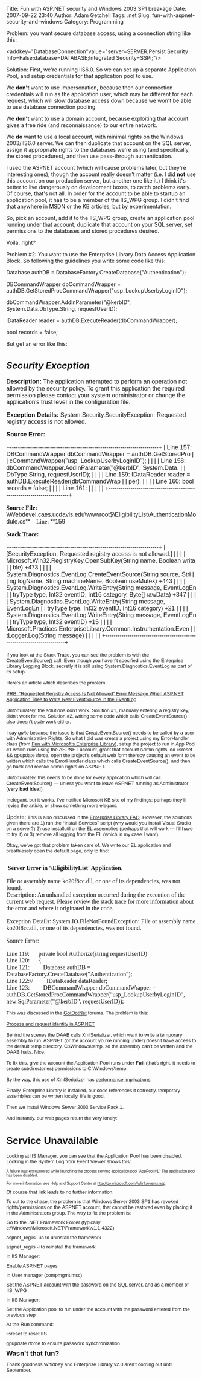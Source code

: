 Title: Fun with ASP.NET security and Windows 2003 SP1 breakage
Date: 2007-09-22 23:40
Author: Adam Getchell
Tags: .net
Slug: fun-with-aspnet-security-and-windows
Category: Programming

Problem: you want secure database access, using a connection string like
this:

<div class="cf">

<span class="cb1">\<</span><span class="cb2">add</span><span
class="cb3"></span><span class="cb4">key</span><span
class="cb1">="DatabaseConnection"</span><span class="cb3"></span><span
class="cb4">value</span><span class="cb1">="server=SERVER;Persist
Security Info=False;database=DATABASE;Integrated
Security=SSPI;"/\></span>

</div>

Solution: First, we're running IIS6.0. So we can set up a separate
Application Pool, and setup credentials for that application pool to
use.

We <span style="FONT-WEIGHT: bold;">don't</span> want to use
Impersonation, because then our connection credentials will run as the
application user, which may be different for each request, which will
slow database access down because we won't be able to use database
connection pooling.

We <span style="FONT-WEIGHT: bold;">don't</span> want to use a domain
account, because exploiting that account gives a free ride (and
reconnaissance) to our entire network.

We <span style="FONT-WEIGHT: bold;">do</span> want to use a local
account, with minimal rights on the Windows 2003/IIS6.0 server. We can
then duplicate that account on the SQL server, assign it appropriate
rights to the databases we're using (and specifically, the stored
procedures), and then use pass-through authentication.

I used the ASPNET account (which will cause problems later, but they're
interesting ones), though the account really doesn't matter (i.e. I did
<span style="FONT-WEIGHT: bold;">not</span> use this account on our
production server, but another one like it.) I think it's better to live
dangerously on development boxes, to catch problems early. Of course,
that's not all. In order for the account to be able to startup an
application pool, it has to be a member of the IIS\_WPG group. I didn't
find that anywhere in MSDN or the KB articles, but by experimentation.

So, pick an account, add it to the IIS\_WPG group, create an application
pool running under that account, duplicate that account on your SQL
server, set permissions to the databases and stored procedures desired.

Voila, right?

Problem \#2: You want to use the Enterprise Library Data Access
Application Block. So following the guidelines you write some code like
this:

<div class="cf">

Database authDB = DatabaseFactory.CreateDatabase("Authentication");

DBCommandWrapper dbCommandWrapper =
authDB.GetStoredProcCommandWrapper("usp\_LookupUserbyLoginID");

dbCommandWrapper.AddInParameter("@kerbID", System.Data.DbType.String,
requestUserID);

IDataReader reader = authDB.ExecuteReader(dbCommandWrapper);

<span class="cb1">bool</span> records = <span class="cb1">false</span>;

</div>

But get an error like this: <font size="+0"></span>

<font size="+0"><font size="+0"><font size="+0"><font size="+0"><font size="+0"><font size="+0"><font size="+0"><font size="+0"><font size="+0">
------------------------------------------------------------------------------------------------------------------------------------------------

*Security Exception*
--------------------

<font face="Arial, Helvetica, Geneva, SunSans-Regular, sans-serif ">**Description:**
The application attempted to perform an operation not allowed by the
security policy. To grant this application the required permission
please contact your system administrator or change the application's
trust level in the configuration file.  

**Exception Details:** System.Security.SecurityException: Requested
registry access is not allowed.  

**Source Error:**  


+--------------------------------------------------------------------------+
|     Line 157:    DBCommandWrapper dbCommandWrapper = authDB.GetStoredPro |
| cCommandWrapper("usp_LookupUserbyLoginID");                              |
|                                                                          |
|     Line 158:    dbCommandWrapper.AddInParameter("@kerbID", System.Data. |
| DbType.String, requestUserID);                                           |
|                                                                          |
|     Line 159:    IDataReader reader = authDB.ExecuteReader(dbCommandWrap |
| per);                                                                    |
|                                                                          |
|     Line 160:    bool records = false;                                   |
|                                                                          |
|     Line 161:                                                            |
|                                                                          |
| </code>                                                                  |
+--------------------------------------------------------------------------+


**<font face="Verdana">Source File:
</font>**\\\\Webdevel.caes.ucdavis.edu\\wwwroot\$\\EligibilityList\\AuthenticationModule.cs**<font face="Verdana">
   Line: </font>**159  

**<font face="Verdana">Stack Trace:</font>**  


+--------------------------------------------------------------------------+
|     [SecurityException: Requested registry access is not allowed.]       |
|                                                                          |
|        Microsoft.Win32.RegistryKey.OpenSubKey(String name, Boolean writa |
| ble) +473                                                                |
|                                                                          |
|        System.Diagnostics.EventLog.CreateEventSource(String source, Stri |
| ng logName, String machineName, Boolean useMutex) +443                   |
|                                                                          |
|        System.Diagnostics.EventLog.WriteEntry(String message, EventLogEn |
| tryType type, Int32 eventID, Int16 category, Byte[] rawData) +347        |
|                                                                          |
|        System.Diagnostics.EventLog.WriteEntry(String message, EventLogEn |
| tryType type, Int32 eventID, Int16 category) +21                         |
|                                                                          |
|        System.Diagnostics.EventLog.WriteEntry(String message, EventLogEn |
| tryType type, Int32 eventID) +15                                         |
|                                                                          |
|        Microsoft.Practices.EnterpriseLibrary.Common.Instrumentation.Even |
| tLogger.Log(String message)                                              |
|                                                                          |
| </code>                                                                  |
+--------------------------------------------------------------------------+

</font></i><span style="FONT-FAMILY: Arial,Helvetica,Geneva,SunSans-Regular,sans-serif;"><font size="+0"><font size="+0"><font size="+0"><font size="+0"><font size="+0"><font size="+0"><font size="+0"><font size="+0"><font size="+0"><font size="+0"><font size="+0"><font size="+0"><font size="+0"><font size="+0"><font size="+0"><font size="+0"><font size="+0"><font size="+0"><font size="+0"><font size="+0"><font size="+0"><font size="+0"><font size="+0"><font size="+0"><font size="+0"><font size="+0"><font size="+0"><font size="+0"><font size="+0"><font size="+0"><font size="+0"><font size="+0"><font size="+0"><font size="+0"><font size="+0"><font size="+0"><font size="+0"><font size="+0"><font size="+0"><font size="+0"><font size="+0"><font size="+0"><font size="+0"><font size="+0"><font size="+0"><!--StartFragment -->

</h2>
</span></font></font></font></font></font></font></font></font></font></font></font></font></font></font></font></font></font></font></font></font></font></font></font></font></font></font></font></font></font></font></font></font></font></font></font></font></font></font></font></font></font></font></font></font></font></font></font></font></font></font></font></font></font></font></font><font size="2"><font face="Arial">If
you look at the Stack Trace, you can see the problem is with the
CreateEventSource() call. Even though you haven’t specified using the
Enterprise Library Logging Block, secretly it is still using
System.Diagnostics.EventLog as part of its setup.</font></font>

<font size="2"><font face="Arial">Here’s an article which describes the
problem:</font></font>

<font size="2"><font face="Arial">[PRB: “Requested Registry Access Is
Not Allowed” Error Message When ASP.NET Application Tries to Write New
EventSource in the
EventLog](http://support.microsoft.com/default.aspx?scid=kb;en-us;329291)</font></font>

<font size="2"><font face="Arial">Unfortunately, the solutions don’t
work. Solution \#1, manually entering a registry key, didn’t work for
me. Solution \#2, writing some code which calls CreateEventSource() also
doesn’t *quite* work either.</font></font>

<font size="2"><font face="Arial">I say *quite* because the issue is
that CreateEventSource() needs to be called by a user with
Administrative Rights. So what I did was create a project using my
ErrorHandler class (from [Fun with Microsoft’s Enterprise
Library](http://acgetchell.blogspot.com/2005/02/fun-with-microsofts-enterprise-library.html)),
setup the project to run in App Pool \#1 which runs using the ASPNET
account, grant that account Admin rights, do iisreset && gpupdate
/force, open the project’s default web form thereby causing an event to
be written which calls the ErrorHandler class which calls
CreateEventSource(), and then go back and revoke admin rights on
ASPNET.</font></font>

<font size="2"><font face="Arial">Unfortunately, this needs to be done
for every application which will call CreateEventSource() — unless you
want to leave ASPNET running as Administrator (**very bad
idea!**).</font></font>

<font size="2"><font face="Arial">Inelegant, but it works. I’ve notified
Microsoft KB site of my findings; perhaps they’ll revise the article, or
show something more elegant.</font></font>

Update: <font face="Arial" size="2">This is also discussed in the
[Enterprise Library
FAQ](http://www.gotdotnet.com/workspaces/customization/uploadedhtmlpage.aspx?FileID=ded67339-a081-489a-8d63-817323f31104&id=295a464a-6072-4e25-94e2-91be63527327).
However, the solutions given there are 1) run the “Install Services”
script (why would you install Visual Studio on a server?) 2) use
installutil on the EL assemblies (perhaps that will work — I’ll have to
try it) or 3) remove all logging from the EL (which in my case I
want).</font>

<font size="2"><font face="Arial">Okay, we’ve got that problem taken
care of. We write our EL application and breathlessly open the default
page, only to find:</font></font>

<font face="Arial" size="2"><!--StartFragment --><font face="Times New Roman" size="3"> Server
Error in '/EligibilityList' Application.  
--------------------------------------------------------------------------------  

File or assembly name ko20f8cc.dll, or one of its dependencies, was not
found.  
Description: An unhandled exception occurred during the execution of the
current web request. Please review the stack trace for more information
about the error and where it originated in the code.  

Exception Details: System.IO.FileNotFoundException: File or assembly
name ko20f8cc.dll, or one of its dependencies, was not found.  

Source Error:  


Line 119:      private bool Authorize(string requestUserID)  
Line 120:      {  
Line 121:         Database authDB =
DatabaseFactory.CreateDatabase("Authentication");  
Line 122://         IDataReader dataReader;  
Line 123:         DBCommandWrapper dbCommandWrapper =
authDB.GetStoredProcCommandWrapper("usp\_LookupUserbyLoginID", new
SqlParameter("@kerbID", requestUserID)); </font>  
</font>

<font face="Arial" size="2">This was discussed in the
[GotDotNet](http://www.gotdotnet.com/workspaces/messageboard/thread.aspx?id=295a464a-6072-4e25-94e2-91be63527327&threadid=ee840b95-2fb0-49c9-b888-26abd8268b98)
forums. The problem is this:</font>

<font face="Arial" size="2">[Process and request identity in
ASP.NET](http://support.microsoft.com/default.aspx?scid=317012)</font>

<font face="Arial" size="2">Behind the scenes the DAAB calls
XmlSerializer, which want to write a temporary assembly to run. ASPNET
(or the account you’re running under) doesn’t have access to the default
temp directory, C:\\Windows\\temp, so the assembly can’t be written and
the DAAB halts. Nice.</font>

<font face="Arial" size="2">To fix this, give the account the
Application Pool runs under **Full** (that’s right, it needs to create
subdirectories) permissions to C:\\Windows\\temp.</font>

<font face="Arial" size="2">By the way, this use of XmlSerializer has
[performance
implications](http://www.gotdotnet.com/workspaces/messageboard/thread.aspx?id=295a464a-6072-4e25-94e2-91be63527327&threadid=528cc244-f686-458f-b837-c5e319995087).

</font>

<font size="2"><font face="Arial">Finally, Enterprise Library is
installed, our code references it correctly, temporary assemblies can be
written locally, life is good.</font></font>

<font size="2"><font face="Arial">Then we install Windows Server 2003
Service Pack 1.</font></font>

<font size="2"><font face="Arial">And instantly, our web pages return
the very lonely:</font></font>

<font size="2">

<font face="Arial">Service Unavailable</font>
=============================================

<font face="Arial">Looking at IIS Manager, you can see that the
Application Pool has been disabled. Looking in the System Log from Event
Viewer shows this:</font>

<font size="1">

<font face="Arial">A failure was encountered while launching the process
serving application pool 'AppPool \#1'. The application pool has been
disabled.</font>

<font face="Arial">For more information, see Help and Support Center at
</font>[<font face="Arial">http://go.microsoft.com/fwlink/events.asp</font>](http://go.microsoft.com/fwlink/events.asp)<font face="Arial">.</font>

<font face="Arial" size="2">Of course that link leads to no further
information.</font>

<font face="Arial" size="2">To cut to the chase, the problem is that
Windows Server 2003 SP1 has revoked rights/permissions on the ASPNET
account, that cannot be restored even by placing it in the
Administrators group. The way to fix the problem is:</font>

<font face="Arial" size="2">Go to the .NET Framework Folder (typically
c:\\Windows\\Microsoft.NET\\Framework\\v1.1.4322)</font>

<font face="Arial" size="2">aspnet\_regiis -ua to uninstall the
framework</font>

<font face="Arial" size="2">aspnet\_regiis -i to reinstall the
framework</font>

<font face="Arial" size="2">In IIS Manager:</font>

<font face="Arial" size="2">Enable ASP.NET pages</font>

<font face="Arial" size="2">In User manager (compmgmt.msc)</font>

<font face="Arial" size="2">Set the ASPNET account with the password on
the SQL server, and as a member of IIS\_WPG</font>

<font face="Arial" size="2">In IIS Manager:</font>

<font face="Arial" size="2">Set the Application pool to run under the
account with the password entered from the previous step</font>

<font face="Arial" size="2">At the Run command:</font>

<font face="Arial" size="2">iisreset to reset IIS</font>

<font face="Arial" size="2">gpupdate /force to ensure password
synchronization</font>

**<font face="Arial" size="4">Wasn’t that fun?</font>**

<font face="Arial" size="2">Thank goodness Whidbey and Enterprise
Library v2.0 aren’t coming out until September.</font>

</font></span></span></span></span></span></span></span></span></span></span></span></span></span></span></span></span></span></span></span></span></span></span></span></span></span></span></span></span></span></span></span></span></span></span></span></span></span></span></span></span></span></span></span></span></span></span></span></span></span></span></span></span></span></span></span></span></span></span></span></span></span></span></span></span></span></span></span></span></span></span></span></span></span></span></span></span></span></span></span></span></span></span></span></span></span></span></span></span></span></span></span></span></span></span></span></span></span></span></span></span></span></span></span></span></span></span></span></span></span></span></span></span></span></span></span></span></span></span></span></span></span></span></span></span></span></span></span></span></span></span></span></span></span></span></span></span></span></span></span></span></span></span></span></span></span></span></span></span></span></span></span></span></span></span></span></span></span></span></span></span></span></span></span></span></span></font>

</p>
